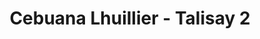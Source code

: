 ---
title: "Cebuana Lhuillier - Talisay 2"
url: /talisay/cebuana-lhuillier-talisay-2/
shop: pawnbroker
---